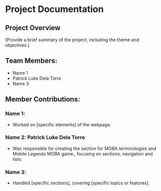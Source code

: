# Project Documentation

## Project Overview

[Provide a brief summary of the project, including the theme and objectives.]

## Team Members:

-   Name 1
-   Patrick Luke Dela Torre
-   Name 3

## Member Contributions:

### Name 1:

-   Worked on [specific elements] of the webpage.

### Name 2: Patrick Luke Dela Torre

-   Was responsible for creating the section for MOBA terminologies and Mobile Legends MOBA game., focusing on sections, navigation and lists.

### Name 3:

-   Handled [specific sections], covering [specific topics or features].